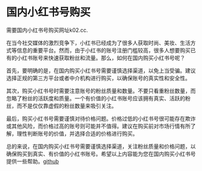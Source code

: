 # 国内小红书号购买

需要国内小红书号购买网址k02.cc.

在当今社交媒体的激烈竞争下，小红书已经成为了很多人获取时尚、美妆、生活方式等信息的重要平台。然而，由于小红书的账号注册门槛较高，很多人想要购买已有的小红书账号来快速获取粉丝和流量。那么，如何在国内购买小红书号呢？

首先，要明确的是，在国内购买小红书号需要谨慎选择渠道，以免上当受骗。建议选择正规的第三方平台或者中介机构进行购买，以确保账号的真实性和安全性。

其次，购买小红书号时需要注意账号的粉丝质量和数量。不要只看重粉丝数量，而忽略了粉丝的活跃度和质量。一个有价值的小红书账号应该拥有真实、活跃的粉丝，而不是仅仅靠虚假的粉丝数量来吸引关注。

最后，购买小红书号需要谨慎对待价格问题。价格过低的小红书号很可能存在欺诈或其他风险，而价格过高的账号则可能并不值得。建议在购买前对市场行情有所了解，理性判断账号的价值，并选择合适的价格进行购买。

总的来说，在国内购买小红书号需要谨慎选择渠道，关注粉丝质量和价格问题，以确保购买到真实、有价值的小红书账号。希望以上内容能为您在国内购买小红书号提供一些帮助。[github](https://github.com)